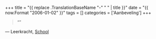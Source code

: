 +++
title = "{{ replace .TranslationBaseName "-" " " | title }}"
date = "{{ now.Format "2006-01-02" }}"
tags = []
categories = ['Aanbeveling']
+++

> “”

— Leerkracht, [School](https://url)
